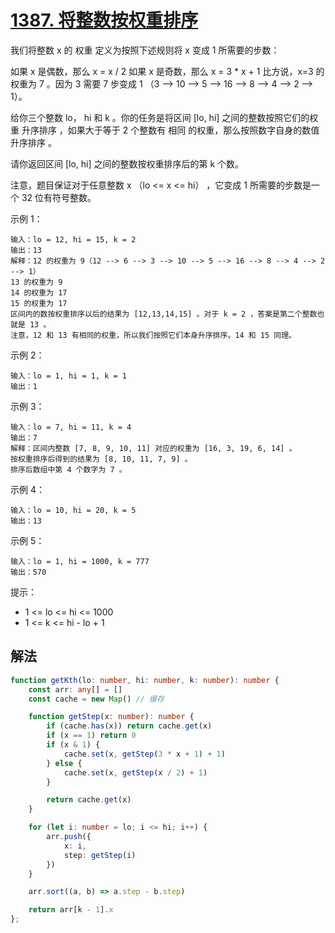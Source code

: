 # [1387. 将整数按权重排序](https://leetcode-cn.com/problems/sort-integers-by-the-power-value/)
我们将整数 x 的 权重 定义为按照下述规则将 x 变成 1 所需要的步数：

如果 x 是偶数，那么 x = x / 2
如果 x 是奇数，那么 x = 3 * x + 1
比方说，x=3 的权重为 7 。因为 3 需要 7 步变成 1 （3 --> 10 --> 5 --> 16 --> 8 --> 4 --> 2 --> 1）。

给你三个整数 lo， hi 和 k 。你的任务是将区间 [lo, hi] 之间的整数按照它们的权重 升序排序 ，如果大于等于 2 个整数有 相同 的权重，那么按照数字自身的数值 升序排序 。

请你返回区间 [lo, hi] 之间的整数按权重排序后的第 k 个数。

注意，题目保证对于任意整数 x （lo <= x <= hi） ，它变成 1 所需要的步数是一个 32 位有符号整数。

 

示例 1：
```
输入：lo = 12, hi = 15, k = 2
输出：13
解释：12 的权重为 9（12 --> 6 --> 3 --> 10 --> 5 --> 16 --> 8 --> 4 --> 2 --> 1）
13 的权重为 9
14 的权重为 17
15 的权重为 17
区间内的数按权重排序以后的结果为 [12,13,14,15] 。对于 k = 2 ，答案是第二个整数也就是 13 。
注意，12 和 13 有相同的权重，所以我们按照它们本身升序排序。14 和 15 同理。
```
示例 2：
```
输入：lo = 1, hi = 1, k = 1
输出：1
```
示例 3：
```
输入：lo = 7, hi = 11, k = 4
输出：7
解释：区间内整数 [7, 8, 9, 10, 11] 对应的权重为 [16, 3, 19, 6, 14] 。
按权重排序后得到的结果为 [8, 10, 11, 7, 9] 。
排序后数组中第 4 个数字为 7 。
```
示例 4：
```
输入：lo = 10, hi = 20, k = 5
输出：13
```
示例 5：
```
输入：lo = 1, hi = 1000, k = 777
输出：570
```
 

提示：

* 1 <= lo <= hi <= 1000
* 1 <= k <= hi - lo + 1
## 解法
```ts
function getKth(lo: number, hi: number, k: number): number {
    const arr: any[] = []
    const cache = new Map() // 缓存

    function getStep(x: number): number {
        if (cache.has(x)) return cache.get(x)
        if (x == 1) return 0
        if (x & 1) {
            cache.set(x, getStep(3 * x + 1) + 1)
        } else {
            cache.set(x, getStep(x / 2) + 1)
        }

        return cache.get(x)
    }

    for (let i: number = lo; i <= hi; i++) {
        arr.push({
            x: i,
            step: getStep(i)
        })
    }

    arr.sort((a, b) => a.step - b.step)

    return arr[k - 1].x
};
```
